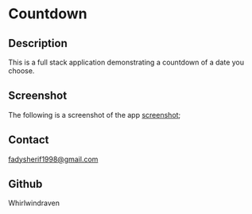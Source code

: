 # Countdown 

## Description 
This is a full stack application demonstrating a countdown of a date you choose. 

## Screenshot 
The following is a screenshot of the app
[screenshot](./countdown.png);

## Contact
fadysherif1998@gmail.com 

## Github 
Whirlwindraven